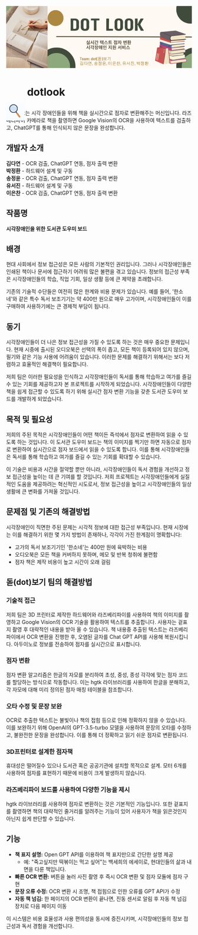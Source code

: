 <img src="./dotlook_banner.png" alt="Main Screen" />

# <img src="./dotlook_image.jpg" alt="magnifying_glass" style="vertical-align:middle; width:50px; height:50px; transform: translateY(50px);"> dotlook


**dotlook**는 시각 장애인들을 위해 책을 실시간으로 점자로 변환해주는 머신입니다. 라즈베리파이 카메라로 책을 촬영하면 Google Vision의 OCR을 사용하여 텍스트를 검출하고, ChatGPT를 통해 인식되지 않은 문장을 완성합니다.


## 개발자 소개
**김다연** - OCR 검출, ChatGPT 연동, 점자 출력 변환  
**박정환** - 하드웨어 설계 및 구동  
**송정윤** - OCR 검출, ChatGPT 연동, 점자 출력 변환  
**유서진** - 하드웨어 설계 및 구동  
**이은찬** - OCR 검출, ChatGPT 연동, 점자 출력 변환  


## 작품명
**시각장애인을 위한 도서관 도우미 보드**


## 배경
현대 사회에서 정보 접근성은 모든 사람의 기본적인 권리입니다. 그러나 시각장애인들은 인쇄된 책이나 문서에 접근하기 어려워 많은 불편을 겪고 있습니다. 정보의 접근성 부족은 시각장애인들의 학습, 직업 기회, 일상 생활 등에 큰 제약을 초래합니다.

기존의 기술적 수단들은 여전히 많은 한계와 비용 문제가 있습니다. 예를 들어, '한소네'와 같은 특수 독서 보조기기는 약 400만 원으로 매우 고가이며, 시각장애인들이 이를 구매하여 사용하기에는 큰 경제적 부담이 됩니다.


## 동기
시각장애인들이 더 나은 정보 접근성을 가질 수 있도록 하는 것은 매우 중요한 문제입니다. 현재 시중에 출시된 오디오북은 선택의 폭이 좁고, 모든 책이 등록되어 있지 않으며, 필기와 같은 기능 사용에 어려움이 있습니다. 이러한 문제를 해결하기 위해서는 보다 저렴하고 효율적인 해결책이 필요합니다.

저희 팀은 이러한 필요성을 인식하고 시각장애인들이 독서를 통해 학습하고 여가를 즐길 수 있는 기회를 제공하고자 본 프로젝트를 시작하게 되었습니다. 시각장애인들이 다양한 책을 쉽게 접근할 수 있도록 하기 위해 실시간 점자 변환 기능을 갖춘 도서관 도우미 보드를 개발하게 되었습니다.


## 목적 및 필요성
저희의 주된 목적은 시각장애인들이 어떤 책이든 즉석에서 점자로 변환하여 읽을 수 있도록 하는 것입니다. 이 도서관 도우미 보드는 책의 이미지를 찍기만 하면 자동으로 점자로 변환하여 실시간으로 점자 보드에서 읽을 수 있도록 합니다. 이를 통해 시각장애인들은 독서를 통해 학습하고 여가를 즐길 수 있는 기회를 확대할 수 있습니다.

이 기술은 비용과 시간을 절약할 뿐만 아니라, 시각장애인들이 독서 경험을 개선하고 정보 접근성을 높이는 데 큰 기여를 할 것입니다. 저희 프로젝트는 시각장애인들에게 실질적인 도움을 제공하려는 혁신적인 시도로서, 정보 접근성을 높이고 시각장애인들의 일상 생활에 큰 변화를 가져올 것입니다.


## 문제점 및 기존의 해결방법
시각장애인이 직면한 주된 문제는 시각적 정보에 대한 접근성 부족입니다. 현재 시장에는 이를 해결하기 위한 몇 가지 방법이 존재하나, 각각이 가진 한계점이 명확합니다:
- 고가의 독서 보조기기인 '한소네'는 400만 원에 육박하는 비용
- 오디오북은 모든 책을 커버하지 못하며, 메모 및 반복 청취에 불편함
- 점자 책은 제작 비용이 높고 시간이 오래 걸림


## 돋(dot)보기 팀의 해결방법
### 기술적 접근
저희 팀은 3D 프린터로 제작한 하드웨어와 라즈베리파이를 사용하여 책의 이미지를 촬영하고 Google Vision의 OCR 기술을 활용하여 텍스트를 추출합니다. 사용자는 겉표지 촬영 후 대략적인 내용을 받아 올 수 있습니다. 책 내용중 추출된 텍스트는 라즈베리파이에서 OCR 변환을 진행한 후, 오염된 글자를 Chat GPT API를 사용해 복원시킵니다. 아두이노로 정보를 전송하여 점자를 실시간으로 표시합니다.

### 점자 변환
점자 변환 알고리즘은 한글의 자모를 분리하여 초성, 중성, 종성 각각에 맞는 점자 코드를 할당하는 방식으로 작동합니다. 이는 hgtk 라이브러리를 사용하여 한글을 분해하고, 각 자모에 대해 미리 정의된 점자 매칭 테이블을 참조합니다. 

### 오타 수정 및 문장 보완
OCR로 추출한 텍스트는 불빛이나 책의 접힘 등으로 인해 정확하지 않을 수 있습니다. 이를 보완하기 위해 OpenAI의 GPT-3.5-turbo 모델을 사용하여 문장의 오타를 수정하고, 불완전한 문장을 완성합니다. 이를 통해 더 정확하고 읽기 쉬운 점자로 변환됩니다.

### 3D프린터로 설계한 점자책
휴대성은 떨어질수 있으나 도서관 혹은 공공기관에 설치할 목적으로 설계. 모터 6개를 사용하여 점자를 표현하기 때문에 비용이 크게 발생하지 않습니다.

### 라즈베리파이 보드를 사용하여 다양한 기능을 제시
hgtk 라이브러리를 사용하여 점자로 변환하는 것은 기본적인 기능입니다. 또한 겉표지를 촬영하면 책의 대략적인 줄거리를 알려주는 기능이 있어 사용자가 책을 읽은것인지 아닌지 쉽게 판단할 수 있습니다.



## 기능
- **책 표지 설명:** Open GPT API를 이용하여 책 표지만으로 간단한 설명 제공
  - 예: "죽고싶지만 떡볶이는 먹고 싶어"는 백세희의 에세이로, 현대인들의 삶과 내면을 다룬 책입니다.
- **빠른 OCR 변환:** 버튼을 눌러 사진 촬영 후 즉시 OCR 변환 및 점자 모듈에 점자 구현
- **문장 오류 수정:** OCR 변환 시 조명, 책 접힘으로 인한 오류를 GPT API가 수정
- **자동 책 넘김:** 한 페이지의 OCR 변환이 끝나면, 진동 센서로 알림 후 자동 책 넘김 장치로 다음 페이지 이동

이 시스템은 비용 효율성과 사용 편의성을 동시에 증진시키며, 시각장애인들의 정보 접근성과 독서 경험을 개선합니다.
